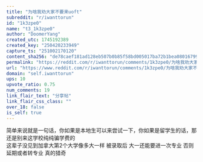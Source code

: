```yaml
---
title: "为啥我劝大家不要来uoft"
subreddit: "r/iwanttorun"
id: "1k3zpe0"
name: "t3_1k3zpe0"
author: "DoomerYang"
created_utc: 1745192389
created_key: "250420233949"
capture_ts: "251002170120"
content_sha256: "de78caef181ad128eb507b0b85f58bd005017ba72b1bea080167999f07e2c8c3"
permalink: "https://reddit.com/r/iwanttorun/comments/1k3zpe0/为啥我劝大家不要来uoft/"
url: "https://www.reddit.com/r/iwanttorun/comments/1k3zpe0/为啥我劝大家不要来uoft/"
domain: "self.iwanttorun"
ups: 10
upvote_ratio: 0.75
num_comments: 19
link_flair_text: "分享帖"
link_flair_css_class: ""
over_18: false
is_self: true
---
```


简单来说就是一句话，你如果是本地生可以来尝试一下，你如果是留学生的话，那还是别来这学校纯纯骗学费的  
这辈子没见到加拿大第2个大学像多大一样 被录取后 大一还能要进一次专业
否则延期或者转专业 真的猎奇

